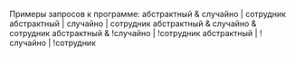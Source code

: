 Примеры запросов к программе:
абстрактный & случайно | сотрудник
абстрактный | случайно | сотрудник
абстрактный & случайно & сотрудник
абстрактный & !случайно | !сотрудник
абстрактный | !случайно | !сотрудник